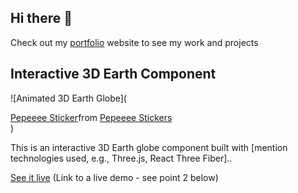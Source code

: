 ## Hi there 👋

Check out my [portfolio](https://korbystrube.dev) website to see my work and projects

## Interactive 3D Earth Component

![Animated 3D Earth Globe](<div class="tenor-gif-embed" data-postid="9770276395005744447" data-share-method="host" data-aspect-ratio="0.909091" data-width="100%"><a href="https://tenor.com/view/pepeeee-gif-9770276395005744447">Pepeeee Sticker</a>from <a href="https://tenor.com/search/pepeeee-stickers">Pepeeee Stickers</a></div> <script type="text/javascript" async src="https://tenor.com/embed.js"></script>)

This is an interactive 3D Earth globe component built with [mention technologies used, e.g., Three.js, React Three Fiber]..

[See it live](#live-demo)  (Link to a live demo - see point 2 below)
<!--
**kastrube/kastrube** is a ✨ _special_ ✨ repository because its `README.md` (this file) appears on your GitHub profile.

Here are some ideas to get you started:

- 🔭 I’m currently working on ...
- 🌱 I’m currently learning ...
- 👯 I’m looking to collaborate on ...
- 🤔 I’m looking for help with ...
- 💬 Ask me about ...
- 📫 How to reach me: ...
- 😄 Pronouns: ...
- ⚡ Fun fact: ...
-->
